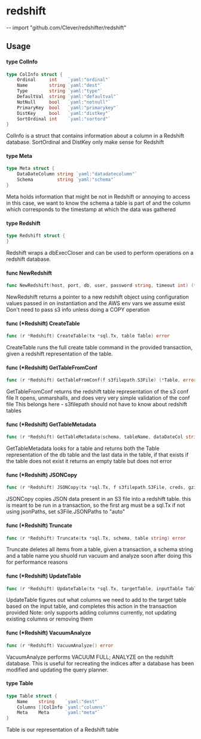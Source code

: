 # redshift
--
    import "github.com/Clever/redshifter/redshift"


## Usage

#### type ColInfo

```go
type ColInfo struct {
	Ordinal     int    `yaml:"ordinal"`
	Name        string `yaml:"dest"`
	Type        string `yaml:"type"`
	DefaultVal  string `yaml:"defaultval"`
	NotNull     bool   `yaml:"notnull"`
	PrimaryKey  bool   `yaml:"primarykey"`
	DistKey     bool   `yaml:"distkey"`
	SortOrdinal int    `yaml:"sortord"`
}
```

ColInfo is a struct that contains information about a column in a Redshift
database. SortOrdinal and DistKey only make sense for Redshift

#### type Meta

```go
type Meta struct {
	DataDateColumn string `yaml:"datadatecolumn"`
	Schema         string `yaml:"schema"`
}
```

Meta holds information that might be not in Redshift or annoying to access in
this case, we want to know the schema a table is part of and the column which
corresponds to the timestamp at which the data was gathered

#### type Redshift

```go
type Redshift struct {
}
```

Redshift wraps a dbExecCloser and can be used to perform operations on a
redshift database.

#### func  NewRedshift

```go
func NewRedshift(host, port, db, user, password string, timeout int) (*Redshift, error)
```
NewRedshift returns a pointer to a new redshift object using configuration
values passed in on instantiation and the AWS env vars we assume exist Don't
need to pass s3 info unless doing a COPY operation

#### func (*Redshift) CreateTable

```go
func (r *Redshift) CreateTable(tx *sql.Tx, table Table) error
```
CreateTable runs the full create table command in the provided transaction,
given a redshift representation of the table.

#### func (*Redshift) GetTableFromConf

```go
func (r *Redshift) GetTableFromConf(f s3filepath.S3File) (*Table, error)
```
GetTableFromConf returns the redshift table representation of the s3 conf file
It opens, unmarshalls, and does very very simple validation of the conf file
This belongs here - s3filepath should not have to know about redshift tables

#### func (*Redshift) GetTableMetadata

```go
func (r *Redshift) GetTableMetadata(schema, tableName, dataDateCol string) (*Table, *time.Time, error)
```
GetTableMetadata looks for a table and returns both the Table representation of
the db table and the last data in the table, if that exists if the table does
not exist it returns an empty table but does not error

#### func (*Redshift) JSONCopy

```go
func (r *Redshift) JSONCopy(tx *sql.Tx, f s3filepath.S3File, creds, gzip bool) error
```
JSONCopy copies JSON data present in an S3 file into a redshift table. this is
meant to be run in a transaction, so the first arg must be a sql.Tx if not using
jsonPaths, set s3File.JSONPaths to "auto"

#### func (*Redshift) Truncate

```go
func (r *Redshift) Truncate(tx *sql.Tx, schema, table string) error
```
Truncate deletes all items from a table, given a transaction, a schema string
and a table name you shuold run vacuum and analyze soon after doing this for
performance reasons

#### func (*Redshift) UpdateTable

```go
func (r *Redshift) UpdateTable(tx *sql.Tx, targetTable, inputTable Table) error
```
UpdateTable figures out what columns we need to add to the target table based on
the input table, and completes this action in the transaction provided Note:
only supports adding columns currently, not updating existing columns or
removing them

#### func (*Redshift) VacuumAnalyze

```go
func (r *Redshift) VacuumAnalyze() error
```
VacuumAnalyze performs VACUUM FULL; ANALYZE on the redshift database. This is
useful for recreating the indices after a database has been modified and
updating the query planner.

#### type Table

```go
type Table struct {
	Name    string    `yaml:"dest"`
	Columns []ColInfo `yaml:"columns"`
	Meta    Meta      `yaml:"meta"`
}
```

Table is our representation of a Redshift table
